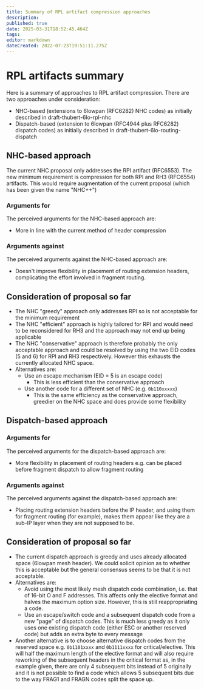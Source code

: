 ```yaml
---
title: Summary of RPL artifact compression approaches
description: 
published: true
date: 2025-03-31T18:52:45.464Z
tags: 
editor: markdown
dateCreated: 2022-07-23T19:51:11.275Z
---
```


# RPL artifacts summary
Here is a summary of approaches to RPL artifact compression. There are two approaches under consideration:

* NHC-based (extensions to 6lowpan (RFC6282) NHC codes) as initially described in draft-thubert-6lo-rpl-nhc
* Dispatch-based (extension to 6lowpan (RFC4944 plus RFC6282) dispatch codes) as initially described in draft-thubert-6lo-routing-dispatch

## NHC-based approach

The current NHC proposal only addresses the RPI artifact (RFC6553). The new minimum requirement is compression for both RPI and RH3 (RFC6554) artifacts. This would require augmentation of the current proposal (which has been given the name "NHC++")

### Arguments for

The perceived arguments for the NHC-based approach are:

* More in line with the current method of header compression

### Arguments against

The perceived arguments against the NHC-based approach are:

* Doesn't improve flexibility in placement of routing extension headers, complicating the effort involved in fragment routing.

## Consideration of proposal so far

* The NHC "greedy" approach only addresses RPI so is not acceptable for the minimum requirement
* The NHC "efficient" approach is highly tailored for RPI and would need to be reconsidered for RH3 and the approach may not end up being applicable
* The NHC "conservative" approach is therefore probably the only acceptable approach and could be resolved by using the two EID codes (5 and 6) for RPI and RH3 respectively. However this exhausts the currently allocated NHC space.
* Alternatives are:
  * Use an escape mechanism (EID = 5 is an escape code)
    * This is less efficient than the conservative approach
  * Use another code for a different set of NHC (e.g. ```0b110xxxxx```)
    * This is the same efficiency as the conservative approach, greedier on the NHC space and does provide some flexibility

## Dispatch-based approach

### Arguments for

The perceived arguments for the dispatch-based approach are:

* More flexibility in placement of routing headers e.g. can be placed before fragment dispatch to allow fragment routing

### Arguments against

The perceived arguments against the dispatch-based approach are:

* Placing routing extension headers before the IP header, and using them for fragment routing (for example), makes them appear like they are a sub-IP layer when they are not supposed to be.

## Consideration of proposal so far

* The current dispatch approach is greedy and uses already allocated space (6lowpan mesh header). We could solicit opinion as to whether this is acceptable but the general consensus seems to be that it is not acceptable.
* Alternatives are:
  * Avoid using the most likely mesh dispatch code combination, i.e. that of 16-bit O and F addresses. This affects only the elective format and halves the maximum option size. However, this is still reappropriating a code.
  * Use an escape/switch code and a subsequent dispatch code from a new "page" of dispatch codes. This is much less greedy as it only uses one existing dispatch code (either ESC or another reserved code) but adds an extra byte to every message
* Another alternative is to choose alternative dispatch codes from the reserved space e.g. ``0b1101xxxx`` and ```0b1111xxxx``` for critical/elective. This will half the maximum length of the elective format and will also require reworking of the subsequent headers in the critical format as, in the example given, there are only 4 subsequent bits instead of 5 originally and it is not possible to find a code which allows 5 subsequent bits due to the way FRAG1 and FRAGN codes split the space up.